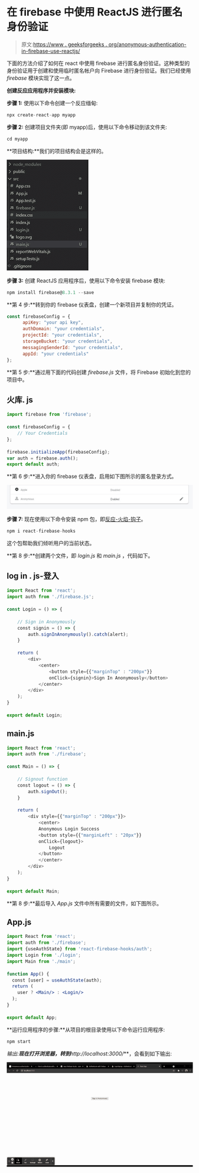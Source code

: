 # 在 firebase 中使用 ReactJS 进行匿名身份验证

> 原文:[https://www . geeksforgeeks . org/anonymous-authentication-in-firebase-use-reactjs/](https://www.geeksforgeeks.org/anonymous-authentication-in-firebase-using-reactjs/)

下面的方法介绍了如何在 react 中使用 firebase 进行匿名身份验证。这种类型的身份验证用于创建和使用临时匿名帐户向 Firebase 进行身份验证。我们已经使用 *firebase* 模块实现了这一点。

**创建反应应用程序并安装模块:**

**步骤 1:** 使用以下命令创建一个反应缅甸:

```jsx
npx create-react-app myapp
```

**步骤 2:** 创建项目文件夹(即 myapp)后，使用以下命令移动到该文件夹:

```jsx
cd myapp
```

**项目结构:**我们的项目结构会是这样的。

![](img/8fa16ba9cc4ab776ff8d2221e9e55cb2.png)

**步骤 3:** 创建 ReactJS 应用程序后，使用以下命令安装 firebase 模块:

```jsx
npm install firebase@8.3.1 --save
```

**第 4 步:**转到你的 firebase 仪表盘，创建一个新项目并复制你的凭证。

```jsx
const firebaseConfig = {
      apiKey: "your api key",
      authDomain: "your credentials",
      projectId: "your credentials",
      storageBucket: "your credentials",
      messagingSenderId: "your credentials",
      appId: "your credentials"
};
```

**第 5 步:**通过用下面的代码创建 *firebase.js* 文件，将 Firebase 初始化到您的项目中。

## 火库. js

```jsx
import firebase from 'firebase';

const firebaseConfig = {
    // Your Credentials
};

firebase.initializeApp(firebaseConfig);
var auth = firebase.auth();
export default auth;
```

**第 6 步:**进入你的 firebase 仪表盘，启用如下图所示的匿名登录方式。

![](img/bcf94bf345bc2c15886ab0e0c1f27daa.png)

**步骤 7:** 现在使用以下命令安装 npm 包，即[反应-火焰-钩子](https://www.npmjs.com/package/react-firebase-hooks)。

```jsx
npm i react-firebase-hooks
```

这个包帮助我们倾听用户的当前状态。

**第 8 步:**创建两个文件，即 *login.js* 和 *main.js* ，代码如下。

## log in . js-登入

```jsx
import React from 'react';
import auth from './firebase.js';

const Login = () => {

    // Sign in Anonymously
    const signin = () => {
        auth.signInAnonymously().catch(alert);
    }

    return (
        <div>
            <center>
                <button style={{"marginTop" : "200px"}}
                onClick={signin}>Sign In Anonymously</button>
            </center>
        </div>
    );
}

export default Login;
```

## main.js

```jsx
import React from 'react';
import auth from './firebase';

const Main = () => {

    // Signout function
    const logout = () => {
        auth.signOut();
    }

    return (
        <div style={{"marginTop" : "200px"}}>
            <center>
            Anonymous Login Success
            <button style={{"marginLeft" : "20px"}}
            onClick={logout}>
                Logout
            </button>
            </center>
        </div>
    );
}

export default Main;
```

**第 8 步:**最后导入 *App.js* 文件中所有需要的文件，如下图所示。

## App.js

```jsx
import React from 'react';
import auth from './firebase';
import {useAuthState} from 'react-firebase-hooks/auth';
import Login from './login';
import Main from './main';

function App() {
  const [user] = useAuthState(auth);
  return (
    user ? <Main/> : <Login/>
  );
}

export default App;
```

**运行应用程序的步骤:**从项目的根目录使用以下命令运行应用程序:

```jsx
npm start
```

**输出:**现在打开浏览器，转到***http://localhost:3000/***，会看到如下输出:

![](img/000511cd31eb0aa0573d3422d3d151a0.png)